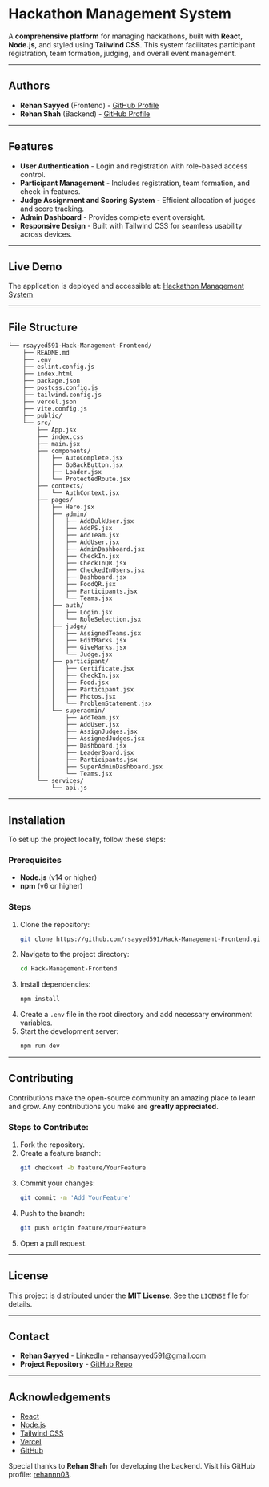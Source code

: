 # Hackathon Management System

A **comprehensive platform** for managing hackathons, built with **React**, **Node.js**, and styled using **Tailwind CSS**. This system facilitates participant registration, team formation, judging, and overall event management.

---

## Authors

- **Rehan Sayyed** (Frontend) - [GitHub Profile](https://github.com/rsayyed591)  
- **Rehan Shah** (Backend) - [GitHub Profile](https://github.com/rehannn03)

---

## Features

- **User Authentication** - Login and registration with role-based access control.
- **Participant Management** - Includes registration, team formation, and check-in features.
- **Judge Assignment and Scoring System** - Efficient allocation of judges and score tracking.
- **Admin Dashboard** - Provides complete event oversight.
- **Responsive Design** - Built with Tailwind CSS for seamless usability across devices.

---

## Live Demo

The application is deployed and accessible at: [Hackathon Management System](https://err404-manager.vercel.app/)

---

## File Structure

```
└── rsayyed591-Hack-Management-Frontend/
    ├── README.md
    ├── .env
    ├── eslint.config.js
    ├── index.html
    ├── package.json
    ├── postcss.config.js
    ├── tailwind.config.js
    ├── vercel.json
    ├── vite.config.js
    ├── public/
    └── src/
        ├── App.jsx
        ├── index.css
        ├── main.jsx
        ├── components/
        │   ├── AutoComplete.jsx
        │   ├── GoBackButton.jsx
        │   ├── Loader.jsx
        │   └── ProtectedRoute.jsx
        ├── contexts/
        │   └── AuthContext.jsx
        ├── pages/
        │   ├── Hero.jsx
        │   ├── admin/
        │   │   ├── AddBulkUser.jsx
        │   │   ├── AddPS.jsx
        │   │   ├── AddTeam.jsx
        │   │   ├── AddUser.jsx
        │   │   ├── AdminDashboard.jsx
        │   │   ├── CheckIn.jsx
        │   │   ├── CheckInQR.jsx
        │   │   ├── CheckedInUsers.jsx
        │   │   ├── Dashboard.jsx
        │   │   ├── FoodQR.jsx
        │   │   ├── Participants.jsx
        │   │   └── Teams.jsx
        │   ├── auth/
        │   │   ├── Login.jsx
        │   │   └── RoleSelection.jsx
        │   ├── judge/
        │   │   ├── AssignedTeams.jsx
        │   │   ├── EditMarks.jsx
        │   │   ├── GiveMarks.jsx
        │   │   └── Judge.jsx
        │   ├── participant/
        │   │   ├── Certificate.jsx
        │   │   ├── CheckIn.jsx
        │   │   ├── Food.jsx
        │   │   ├── Participant.jsx
        │   │   ├── Photos.jsx
        │   │   └── ProblemStatement.jsx
        │   └── superadmin/
        │       ├── AddTeam.jsx
        │       ├── AddUser.jsx
        │       ├── AssignJudges.jsx
        │       ├── AssignedJudges.jsx
        │       ├── Dashboard.jsx
        │       ├── LeaderBoard.jsx
        │       ├── Participants.jsx
        │       ├── SuperAdminDashboard.jsx
        │       └── Teams.jsx
        └── services/
            └── api.js
```

---

## Installation

To set up the project locally, follow these steps:

### Prerequisites

- **Node.js** (v14 or higher)
- **npm** (v6 or higher)

### Steps

1. Clone the repository:
    ```bash
    git clone https://github.com/rsayyed591/Hack-Management-Frontend.git
    ```
2. Navigate to the project directory:
    ```bash
    cd Hack-Management-Frontend
    ```
3. Install dependencies:
    ```bash
    npm install
    ```
4. Create a `.env` file in the root directory and add necessary environment variables.
5. Start the development server:
    ```bash
    npm run dev
    ```

---

## Contributing

Contributions make the open-source community an amazing place to learn and grow. Any contributions you make are **greatly appreciated**.

### Steps to Contribute:

1. Fork the repository.
2. Create a feature branch:
    ```bash
    git checkout -b feature/YourFeature
    ```
3. Commit your changes:
    ```bash
    git commit -m 'Add YourFeature'
    ```
4. Push to the branch:
    ```bash
    git push origin feature/YourFeature
    ```
5. Open a pull request.

---

## License

This project is distributed under the **MIT License**. See the `LICENSE` file for details.

---

## Contact

- **Rehan Sayyed** - [LinkedIn](https://linkedin.com/in/rehan42) - rehansayyed591@gmail.com  
- **Project Repository** - [GitHub Repo](https://github.com/rsayyed591/Hack-Management-Frontend)

---

## Acknowledgements

- [React](https://reactjs.org)
- [Node.js](https://nodejs.org)
- [Tailwind CSS](https://tailwindcss.com)
- [Vercel](https://vercel.com)
- [GitHub](https://github.com)

Special thanks to **Rehan Shah** for developing the backend. Visit his GitHub profile: [rehannn03](https://github.com/rehannn03).

